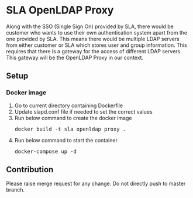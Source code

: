 # SLA OpenLDAP Proxy

Along with the SSO (Single Sign On) provided by SLA, there would be customer who wants to use their own authentication system apart from the one provided by SLA. This means there would be multiple LDAP servers from either customer or SLA which stores user and group information. This requires that there is a gateway for the access of different LDAP servers. This gateway will be the OpenLDAP Proxy in our context.

## Setup

### Docker image

1. Go to current directory containing Dockerfile
2. Update slapd.conf file if needed to set the correct values
3. Run below command to create the docker image
   <pre>docker build -t sla_openldap_proxy .</pre>
4. Run below command to start the container
   <pre>docker-compose up -d</pre>
   
## Contribution 
Please raise merge request for any change. Do not directly push to master branch.
